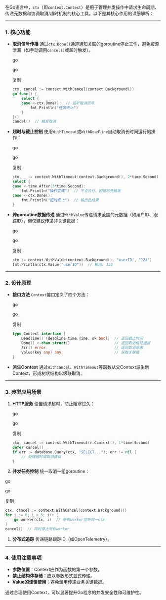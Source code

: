 在Go语言中，`ctx`（即`context.Context`）是用于管理并发操作中请求生命周期、传递元数据和协调取消/超时机制的核心工具。以下是其核心作用的详细解析：

------

### **1. 核心功能**

- **取消信号传播**
   通过`ctx.Done()`通道通知关联的goroutine停止工作，避免资源泄漏（如手动调用`cancel()`或超时触发）。

  go

  go

  复制

  ```go
  ctx, cancel := context.WithCancel(context.Background())
  go func() {
      select {
      case <-ctx.Done():  // 监听取消信号
          fmt.Println("任务终止")
      }
  }()
  cancel()  // 触发取消
  ```

- **超时与截止控制**
   使用`WithTimeout`或`WithDeadline`自动取消长时间运行的操作：

  go

  go

  复制

  ```go
  ctx, _ := context.WithTimeout(context.Background(), 2*time.Second)
  select {
  case <-time.After(3*time.Second):
      fmt.Println("操作完成")  // 不会执行，因超时先触发
  case <-ctx.Done():
      fmt.Println("超时终止")  // 输出此结果
  }
  ```

- **跨goroutine数据传递**
   通过`WithValue`传递请求范围的元数据（如用户ID、跟踪ID），但仅建议传递非关键数据：

  go

  go

  复制

  ```go
  ctx := context.WithValue(context.Background(), "userID", "123")
  fmt.Println(ctx.Value("userID"))  // 输出: 123
  ```

------

### **2. 设计原理**

- **接口方法**
   `Context`接口定义了四个方法：

  go

  go

  复制

  ```go
  type Context interface {
      Deadline() (deadline time.Time, ok bool)  // 返回截止时间
      Done() <-chan struct{}                    // 返回取消信号通道
      Err() error                               // 返回取消原因
      Value(key any) any                        // 获取关联值
  }
  ```

- **派生Context**
   通过`WithCancel`、`WithTimeout`等函数从父Context派生新Context，形成树状结构以级联取消。

------

### **3. 典型应用场景**

1. **HTTP服务**
    设置请求超时，防止阻塞过久：

   go

   go

   复制

   ```go
   ctx, cancel := context.WithTimeout(r.Context(), 1*time.Second)
   defer cancel()
   if err := database.Query(ctx, "SELECT..."); err != nil {
       // 处理超时或取消错误
   }
   ```

2. **并发任务控制**
    统一取消一组goroutine：

go

go

复制

```go
ctx, cancel := context.WithCancel(context.Background())
for i := 0; i < 5; i++ {
    go worker(ctx, i)  // 所有worker监听同一ctx
}
cancel()  // 同时停止所有worker
```

1. **分布式追踪**
    传递链路跟踪ID（如OpenTelemetry）。

------

### **4. 使用注意事项**

- **参数位置**：Context应作为函数的第一个参数。
- **禁止结构体存储**：应以参数形式显式传递。
- **Value的谨慎使用**：避免滥用传递业务关键数据。

通过合理使用Context，可以显著提升Go程序的并发安全性和可维护性。